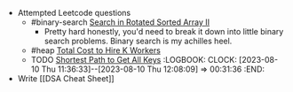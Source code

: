 - Attempted Leetcode questions
	- #binary-search [Search in Rotated Sorted Array II](https://leetcode.com/problems/search-in-rotated-sorted-array-ii)
		- Pretty hard honestly, you'd need to break it down into little binary search problems. Binary search is my achilles heel.
	- #heap [Total Cost to Hire K Workers](https://leetcode.com/problems/total-cost-to-hire-k-workers)
	- TODO [Shortest Path to Get All Keys](https://leetcode.com/problems/shortest-path-to-get-all-keys/)
	  :LOGBOOK:
	  CLOCK: [2023-08-10 Thu 11:36:33]--[2023-08-10 Thu 12:08:09] =>  00:31:36
	  :END:
- Write [[DSA Cheat Sheet]]